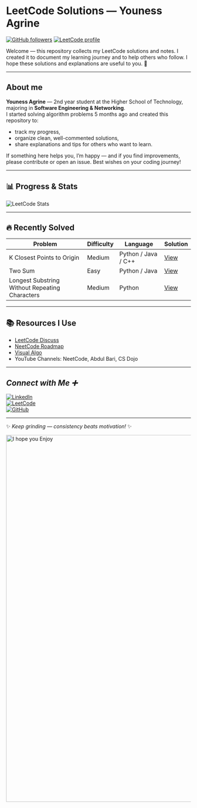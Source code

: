 

# LeetCode Solutions — Youness Agrine

[![GitHub followers](https://img.shields.io/github/followers/YOUR_GITHUB?style=social)](https://github.com/YOUR_GITHUB)
[![LeetCode profile](https://img.shields.io/badge/LeetCode-Profile-orange)](https://leetcode.com/youness-444)

 
Welcome — this repository collects my LeetCode solutions and notes. I created it to document my learning journey and to help others who follow. I hope these solutions and explanations are useful to you. 🌿

---

## About me

**Youness Agrine** — 2nd year student at the Higher School of Technology, majoring in **Software Engineering & Networking**.  
I started solving algorithm problems 5 months ago and created this repository to:

- track my progress,
- organize clean, well-commented solutions,
- share explanations and tips for others who want to learn.

If something here helps you, I’m happy — and if you find improvements, please contribute or open an issue. Best wishes on your coding journey!

---


## 📊 Progress & Stats  

![LeetCode Stats](https://leetcard.jacoblin.cool/youness-444?ext=contest&theme=dark&animation=true)  

---

## 🔥 Recently Solved  

| Problem | Difficulty | Language | Solution |
|---------|------------|----------|----------|
| K Closest Points to Origin | Medium | Python / Java / C++ | [View](./Medium/kClosestPoints.md) |
| Two Sum | Easy | Python / Java | [View](./Easy/TwoSum.md) |
| Longest Substring Without Repeating Characters | Medium | Python | [View](./Medium/LongestSubstring.md) |

---

## 📚 Resources I Use  

- [LeetCode Discuss](https://leetcode.com/discuss/)  
- [NeetCode Roadmap](https://neetcode.io/roadmap)  
- [Visual Algo](https://visualgo.net/en)  
- YouTube Channels: NeetCode, Abdul Bari, CS Dojo  

---

## *Connect with Me ➕*

[![LinkedIn](https://img.shields.io/badge/LinkedIn-Youness%20Agrine-0A66C2?style=for-the-badge&logo=linkedin&logoColor=white)](https://www.linkedin.com/in/youness-agrine-4b957831a/)  
[![LeetCode](https://img.shields.io/badge/LeetCode-Profile-orange?style=for-the-badge&logo=leetcode&logoColor=white)](https://leetcode.com/u/youness-444/)  
[![GitHub](https://img.shields.io/badge/GitHub-Youness--444-black?style=for-the-badge&logo=github)](https://github.com/YOUR_GITHUB)  

---

✨ *Keep grinding — consistency beats motivation!* ✨     

<img width="1000" height="999" alt="I hope you Enjoy" src="https://github.com/user-attachments/assets/975f0985-5507-4f52-890d-bbfddf1dd8cf" />


